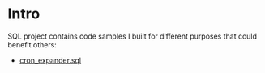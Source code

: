 # Intro

SQL project contains code samples I built for different purposes that could benefit others:

* [cron_expander.sql](doc/cron_expander.sql)
